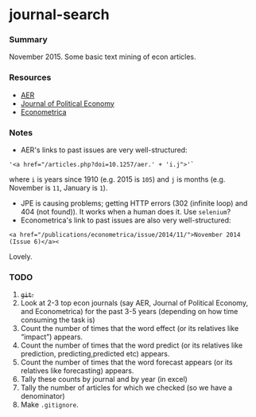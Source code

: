 journal-search
==============

### Summary

November 2015. Some basic text mining of econ articles.

### Resources
* [AER](https://www.aeaweb.org/aer/issues.php)
* [Journal of Political Economy](http://www.jstor.org/journal/jpoliecon)
* [Econometrica](https://www.econometricsociety.org/publications/econometrica/browse)

### Notes
* AER's links to past issues are very well-structured: 
```
'<a href="/articles.php?doi=10.1257/aer.' + 'i.j">'`
```
where `i` is years since 1910 (e.g. 2015 is `105`) and `j` is months (e.g. November is `11`, January is `1`).
* JPE is causing problems; getting HTTP errors (302 (infinite loop) and 404 (not found)). It works when a human does it. Use `selenium`?
* Econometrica's link to past issues are also very well-structured: 
```
<a href="/publications/econometrica/issue/2014/11/">November 2014 (Issue 6)</a><
```
Lovely.


### TODO
1. ~~`git`.~~
2. Look at 2-3 top econ journals (say AER, Journal of Political Economy, and Econometrica) for the past 3-5 years (depending on how time consuming the task is)
3. Count the number of times that the word effect (or its relatives like “impact”) appears.
4. Count the number of times that the word predict (or its relatives like prediction, predicting,predicted etc) appears.
5. Count the number of times that the word forecast appears (or its relatives like forecasting) appears.
6. Tally these counts by journal and by year (in excel)
7. Tally the number of articles for which we checked (so we have a denominator)
8. Make `.gitignore`. 

